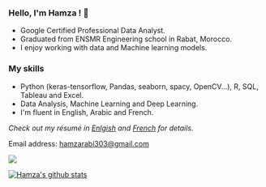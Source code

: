 
### Hello, I'm Hamza ! 👋
   * Google Certified Professional Data Analyst.
   * Graduated from ENSMR Engineering school in Rabat, Morocco. 
   * I enjoy working with data and Machine learning models. 
 ### My skills 
   * Python (keras-tensorflow, Pandas, seaborn, spacy, OpenCV...), R, SQL, Tableau and Excel. 
   * Data Analysis, Machine Learning and Deep Learning. 
   * I'm fluent in English, Arabic and French.


*Check out my résumé in [Enlgish](Hamza_RABI_resume.pdf) and [French](Hamza_RABI_resume_FR.pdf) for details.* 


  Email address: hamzarabi303@gmail.com
  
  [<img src="https://img.shields.io/badge/linkedin-%230077B5.svg?&style=for-the-badge&logo=linkedin&logoColor=white" />](https://www.linkedin.com/in/hamza-rabi)  
  
[![Hamza's github stats](https://github-readme-stats.vercel.app/api?username=hamzarabi3&theme=blue-green)](https://github.com/anuraghazra/github-readme-stats)
